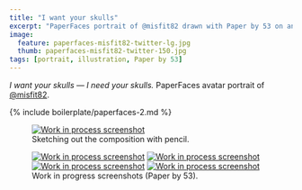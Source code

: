 ```yaml
---
title: "I want your skulls"
excerpt: "PaperFaces portrait of @misfit82 drawn with Paper by 53 on an iPad."
image: 
  feature: paperfaces-misfit82-twitter-lg.jpg
  thumb: paperfaces-misfit82-twitter-150.jpg
tags: [portrait, illustration, Paper by 53]
---
```


<em>I want your skulls &#8212; I need your skulls.</em> PaperFaces avatar portrait of <a href="http://twitter.com/misfit82">@misfit82</a>.

{% include boilerplate/paperfaces-2.md %}

<figure>
	<a href="{{ site.url }}/assets/images/paperfaces-misfit82-process-1-lg.jpg"><img src="{{ site.url }}/assets/images/paperfaces-misfit82-process-1-750.jpg" alt="Work in process screenshot"></a>
	<figcaption>Sketching out the composition with pencil.</figcaption>
</figure>

<figure class="half">
	<a href="{{ site.url }}/assets/images/paperfaces-misfit82-process-2-lg.jpg"><img src="{{ site.url }}/assets/images/paperfaces-misfit82-process-2-600.jpg" alt="Work in process screenshot"></a>
	<a href="{{ site.url }}/assets/images/paperfaces-misfit82-process-3-lg.jpg"><img src="{{ site.url }}/assets/images/paperfaces-misfit82-process-3-600.jpg" alt="Work in process screenshot"></a>
	<a href="{{ site.url }}/assets/images/paperfaces-misfit82-process-4-lg.jpg"><img src="{{ site.url }}/assets/images/paperfaces-misfit82-process-4-600.jpg" alt="Work in process screenshot"></a>
	<a href="{{ site.url }}/assets/images/paperfaces-misfit82-process-5-lg.jpg"><img src="{{ site.url }}/assets/images/paperfaces-misfit82-process-5-600.jpg" alt="Work in process screenshot"></a>
	<figcaption>Work in progress screenshots (Paper by 53).</figcaption>
</figure>